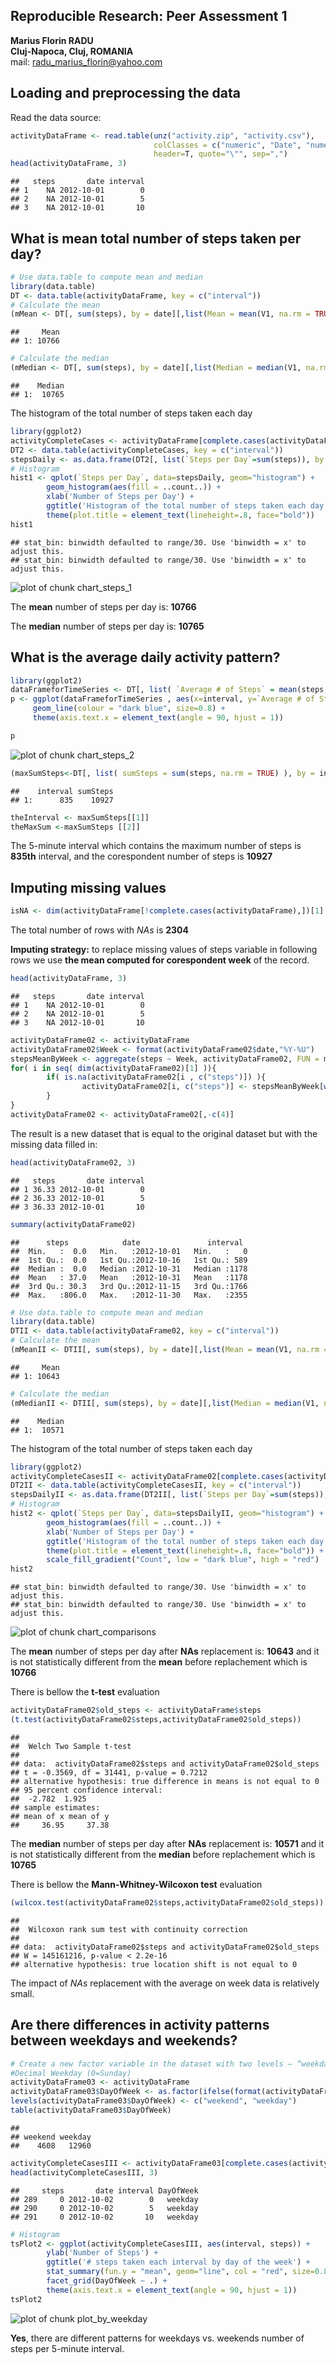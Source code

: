 
<!--
Load knitr library:
library(knitr)
Obtain the **.md** file:
knit2html("PA1_template.Rmd");browseURL("PA1_template.html")
-->

## Reproducible Research: Peer Assessment 1

**Marius Florin RADU**
<br>**Cluj-Napoca, Cluj, ROMANIA**
<br>mail: radu_marius_florin@yahoo.com



## Loading and preprocessing the data


Read the data source:

```r
activityDataFrame <- read.table(unz("activity.zip", "activity.csv"), 
                                colClasses = c("numeric", "Date", "numeric"),
                                header=T, quote="\"", sep=",")
head(activityDataFrame, 3)
```

```
##   steps       date interval
## 1    NA 2012-10-01        0
## 2    NA 2012-10-01        5
## 3    NA 2012-10-01       10
```


## What is mean total number of steps taken per day?



```r
# Use data.table to compute mean and median
library(data.table)
DT <- data.table(activityDataFrame, key = c("interval"))
# Calculate the mean
(mMean <- DT[, sum(steps), by = date][,list(Mean = mean(V1, na.rm = TRUE))])
```

```
##     Mean
## 1: 10766
```

```r
# Calculate the median
(mMedian <- DT[, sum(steps), by = date][,list(Median = median(V1, na.rm = TRUE))])
```

```
##    Median
## 1:  10765
```

The histogram of the total number of steps taken each day

```r
library(ggplot2)
activityCompleteCases <- activityDataFrame[complete.cases(activityDataFrame$steps),] 
DT2 <- data.table(activityCompleteCases, key = c("interval"))
stepsDaily <- as.data.frame(DT2[, list(`Steps per Day`=sum(steps)), by = date])
# Histogram
hist1 <- qplot(`Steps per Day`, data=stepsDaily, geom="histogram") +
        geom_histogram(aes(fill = ..count..)) +
        xlab('Number of Steps per Day') +
        ggtitle('Histogram of the total number of steps taken each day') +
        theme(plot.title = element_text(lineheight=.8, face="bold"))
hist1
```

```
## stat_bin: binwidth defaulted to range/30. Use 'binwidth = x' to adjust this.
## stat_bin: binwidth defaulted to range/30. Use 'binwidth = x' to adjust this.
```

![plot of chunk chart_steps_1](figure/chart_steps_1.png) 

The __mean__ number of steps per day is: __10766__

The __median__ number of steps per day is: __10765__


## What is the average daily activity pattern?



```r
library(ggplot2)
dataFrameforTimeSeries <- DT[, list( `Average # of Steps` = mean(steps, na.rm = TRUE) ), by = interval]
p <- ggplot(dataFrameforTimeSeries , aes(x=interval, y=`Average # of Steps`)) + 
     geom_line(colour = "dark blue", size=0.8) + 
     theme(axis.text.x = element_text(angle = 90, hjust = 1))

p
```

![plot of chunk chart_steps_2](figure/chart_steps_2.png) 


```r
(maxSumSteps<-DT[, list( sumSteps = sum(steps, na.rm = TRUE) ), by = interval][, .SD[which.max(sumSteps)]])
```

```
##    interval sumSteps
## 1:      835    10927
```

```r
theInterval <- maxSumSteps[[1]]
theMaxSum <-maxSumSteps [[2]]
```

The 5-minute interval which contains the maximum number of steps is __835th__ interval, and the corespondent number of steps is __10927__ 

## Imputing missing values


```r
isNA <- dim(activityDataFrame[!complete.cases(activityDataFrame),])[1]
```
The total number of rows with *NAs* is __2304__


**Imputing strategy:** to replace missing values of steps variable in following rows we use **the mean computed for corespondent week** of the record.

```r
head(activityDataFrame, 3)
```

```
##   steps       date interval
## 1    NA 2012-10-01        0
## 2    NA 2012-10-01        5
## 3    NA 2012-10-01       10
```

```r
activityDataFrame02 <- activityDataFrame
activityDataFrame02$Week <- format(activityDataFrame02$date,"%Y-%U")
stepsMeanByWeek <- aggregate(steps ~ Week, activityDataFrame02, FUN = mean, na.rm = TRUE)
for( i in seq( dim(activityDataFrame02)[1] )){
        if( is.na(activityDataFrame02[i , c("steps")]) ){
                activityDataFrame02[i, c("steps")] <- stepsMeanByWeek[which(stepsMeanByWeek$Week == activityDataFrame02[i, c("Week")] ),c("steps")]
        }
}
activityDataFrame02 <- activityDataFrame02[,-c(4)]
```


The result is a new dataset that is equal to the original dataset but with the missing data filled in:

```r
head(activityDataFrame02, 3)
```

```
##   steps       date interval
## 1 36.33 2012-10-01        0
## 2 36.33 2012-10-01        5
## 3 36.33 2012-10-01       10
```

```r
summary(activityDataFrame02)
```

```
##      steps            date               interval   
##  Min.   :  0.0   Min.   :2012-10-01   Min.   :   0  
##  1st Qu.:  0.0   1st Qu.:2012-10-16   1st Qu.: 589  
##  Median :  0.0   Median :2012-10-31   Median :1178  
##  Mean   : 37.0   Mean   :2012-10-31   Mean   :1178  
##  3rd Qu.: 30.3   3rd Qu.:2012-11-15   3rd Qu.:1766  
##  Max.   :806.0   Max.   :2012-11-30   Max.   :2355
```



```r
# Use data.table to compute mean and median
library(data.table)
DTII <- data.table(activityDataFrame02, key = c("interval"))
# Calculate the mean
(mMeanII <- DTII[, sum(steps), by = date][,list(Mean = mean(V1, na.rm = TRUE))])
```

```
##     Mean
## 1: 10643
```

```r
# Calculate the median
(mMedianII <- DTII[, sum(steps), by = date][,list(Median = median(V1, na.rm = TRUE))])
```

```
##    Median
## 1:  10571
```

The histogram of the total number of steps taken each day

```r
library(ggplot2)
activityCompleteCasesII <- activityDataFrame02[complete.cases(activityDataFrame02$steps),] 
DT2II <- data.table(activityCompleteCasesII, key = c("interval"))
stepsDailyII <- as.data.frame(DT2II[, list(`Steps per Day`=sum(steps)), by = date])
# Histogram
hist2 <- qplot(`Steps per Day`, data=stepsDailyII, geom="histogram") +
        geom_histogram(aes(fill = ..count..)) +
        xlab('Number of Steps per Day') +
        ggtitle('Histogram of the total number of steps taken each day after NA replacement') +
        theme(plot.title = element_text(lineheight=.8, face="bold")) + 
        scale_fill_gradient("Count", low = "dark blue", high = "red")
hist2
```

```
## stat_bin: binwidth defaulted to range/30. Use 'binwidth = x' to adjust this.
## stat_bin: binwidth defaulted to range/30. Use 'binwidth = x' to adjust this.
```

![plot of chunk chart_comparisons](figure/chart_comparisons.png) 

The __mean__ number of steps per day after **NAs** replacement is: __10643__ and it is not statistically different from the __mean__ before replachement which is __10766__

There is bellow the **t-test** evaluation 

```r
activityDataFrame02$old_steps <- activityDataFrame$steps
(t.test(activityDataFrame02$steps,activityDataFrame02$old_steps))
```

```
## 
## 	Welch Two Sample t-test
## 
## data:  activityDataFrame02$steps and activityDataFrame02$old_steps
## t = -0.3569, df = 31441, p-value = 0.7212
## alternative hypothesis: true difference in means is not equal to 0
## 95 percent confidence interval:
##  -2.782  1.925
## sample estimates:
## mean of x mean of y 
##     36.95     37.38
```

The __median__ number of steps per day after **NAs** replacement is: __10571__ and it is not statistically different from the __median__ before replachement which is __10765__

There is bellow the **Mann-Whitney-Wilcoxon test** evaluation 

```r
(wilcox.test(activityDataFrame02$steps,activityDataFrame02$old_steps))
```

```
## 
## 	Wilcoxon rank sum test with continuity correction
## 
## data:  activityDataFrame02$steps and activityDataFrame02$old_steps
## W = 145161216, p-value < 2.2e-16
## alternative hypothesis: true location shift is not equal to 0
```

The impact of *NAs* replacement with the average on week data is relatively small.

## Are there differences in activity patterns between weekdays and weekends?



```r
# Create a new factor variable in the dataset with two levels – “weekday” and “weekend” indicating whether a given date is a weekday or weekend day.
#Decimal Weekday (0=Sunday)
activityDataFrame03 <- activityDataFrame
activityDataFrame03$DayOfWeek <- as.factor(ifelse(format(activityDataFrame$date,"%w") %in% c(0,6), 0, 1))
levels(activityDataFrame03$DayOfWeek) <- c("weekend", "weekday")
table(activityDataFrame03$DayOfWeek)
```

```
## 
## weekend weekday 
##    4608   12960
```

```r
activityCompleteCasesIII <- activityDataFrame03[complete.cases(activityDataFrame03$steps),] 
head(activityCompleteCasesIII, 3)
```

```
##     steps       date interval DayOfWeek
## 289     0 2012-10-02        0   weekday
## 290     0 2012-10-02        5   weekday
## 291     0 2012-10-02       10   weekday
```

```r
# Histogram
tsPlot2 <- ggplot(activityCompleteCasesIII, aes(interval, steps)) +  
        ylab('Number of Steps') +
        ggtitle('# steps taken each interval by day of the week') +
        stat_summary(fun.y = "mean", geom="line", col = "red", size=0.8) + 
        facet_grid(DayOfWeek ~ .) +
        theme(axis.text.x = element_text(angle = 90, hjust = 1))
tsPlot2
```

![plot of chunk plot_by_weekday](figure/plot_by_weekday.png) 

**Yes**, there are different patterns for weekdays vs. weekends number of steps per 5-minute interval. 

